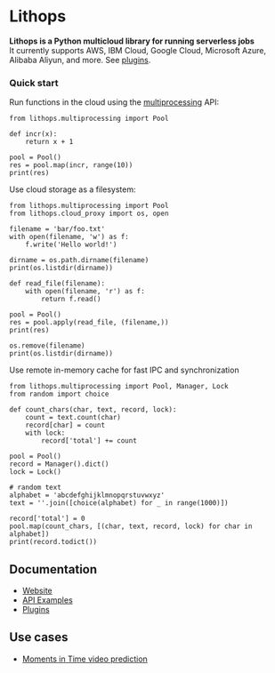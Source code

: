 # Lithops

**Lithops is a Python multicloud library for running serverless jobs**   
It currently supports AWS, IBM Cloud, Google Cloud, Microsoft Azure, Alibaba Aliyun, and more. See [plugins](https://github.com/lithops-cloud).

### Quick start
Run functions in the cloud using the [multiprocessing](https://docs.python.org/3.6/library/multiprocessing.html) API:

   
    from lithops.multiprocessing import Pool
    
    def incr(x):
        return x + 1

    pool = Pool()
    res = pool.map(incr, range(10))
    print(res)

Use cloud storage as a filesystem:  

   
    from lithops.multiprocessing import Pool
    from lithops.cloud_proxy import os, open

    filename = 'bar/foo.txt'
    with open(filename, 'w') as f:
        f.write('Hello world!')

    dirname = os.path.dirname(filename)
    print(os.listdir(dirname))

    def read_file(filename):
        with open(filename, 'r') as f:
            return f.read()

    pool = Pool()
    res = pool.apply(read_file, (filename,))
    print(res)

    os.remove(filename)
    print(os.listdir(dirname))

Use remote in-memory cache for fast IPC and synchronization  

   
    from lithops.multiprocessing import Pool, Manager, Lock
    from random import choice

    def count_chars(char, text, record, lock):
        count = text.count(char)
        record[char] = count
        with lock:
            record['total'] += count

    pool = Pool()
    record = Manager().dict()
    lock = Lock()

    # random text
    alphabet = 'abcdefghijklmnopqrstuvwxyz'
    text = ''.join([choice(alphabet) for _ in range(1000)])

    record['total'] = 0
    pool.map(count_chars, [(char, text, record, lock) for char in alphabet])
    print(record.todict())

## Documentation
- [Website](https://cloudbutton.github.io)
- [API Examples](https://github.com/lithops-cloud/lithops/tree/master/examples)
- [Plugins](https://github.com/lithops-cloud/)

## Use cases
- [Moments in Time video prediction](https://cloudbutton.github.io/examples/example_mit)
